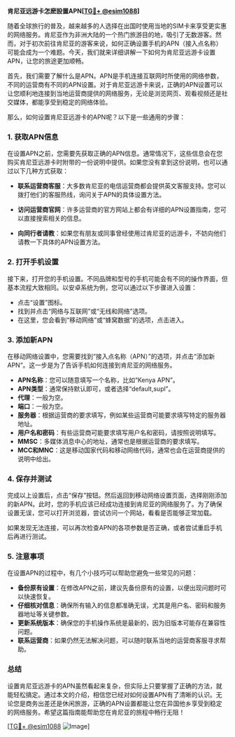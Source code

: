 **肯尼亚远游卡怎麽設置APN[[TG💪+ @esim1088](https://t.me/s/esim1088)]**

随着全球旅行的普及，越来越多的人选择在出国时使用当地的SIM卡来享受更实惠的网络服务。肯尼亚作为非洲大陆的一个热门旅游目的地，吸引了无数游客。然而，对于初次前往肯尼亚的游客来说，如何正确设置手机的APN（接入点名称）可能会成为一个难题。今天，我们就来详细讲解一下如何为肯尼亚远游卡设置APN，让您的旅途更加顺畅。

首先，我们需要了解什么是APN。APN是手机连接互联网时所使用的网络参数，不同的运营商有不同的APN设置。对于肯尼亚远游卡来说，正确的APN设置可以让您顺利地连接到当地运营商提供的网络服务，无论是浏览网页、观看视频还是社交媒体，都能享受到稳定的网络体验。

那么，如何设置肯尼亚远游卡的APN呢？以下是一些通用的步骤：

### 1. 获取APN信息

在设置APN之前，您需要先获取正确的APN信息。通常情况下，这些信息会在您购买肯尼亚远游卡时附带的一份说明中提供。如果您没有拿到这份说明，也可以通过以下几种方式获取：

- **联系运营商客服**：大多数肯尼亚的电信运营商都会提供英文客服支持。您可以拨打他们的客服热线，询问关于APN的具体设置方法。
  
- **访问运营商官网**：许多运营商的官方网站上都会有详细的APN设置指南，您可以直接搜索相关的信息。

- **向同行者请教**：如果您有朋友或同事曾经使用过肯尼亚的远游卡，不妨向他们请教一下具体的APN设置方法。

### 2. 打开手机设置

接下来，打开您的手机设置。不同品牌和型号的手机可能会有不同的操作界面，但基本流程大致相同。以安卓系统为例，您可以通过以下步骤进入设置：

- 点击“设置”图标。
- 找到并点击“网络与互联网”或“无线和网络”选项。
- 在这里，您会看到“移动网络”或“蜂窝数据”的选项，点击进入。

### 3. 添加新APN

在移动网络设置中，您需要找到“接入点名称（APN）”的选项，并点击“添加新APN”。这一步是为了告诉手机如何连接到肯尼亚的网络服务。

- **APN名称**：您可以随意填写一个名称，比如“Kenya APN”。
- **APN类型**：通常保持默认即可，或者选择“default,supl”。
- **代理**：一般为空。
- **端口**：一般为空。
- **服务器**：根据运营商的要求填写，例如某些运营商可能要求填写特定的服务器地址。
- **用户名和密码**：有些运营商可能要求填写用户名和密码，请按照说明填写。
- **MMSC**：多媒体消息中心的地址，通常也是根据运营商的要求填写。
- **MCC和MNC**：这是移动国家代码和移动网络代码，通常也会在运营商提供的说明中给出。

### 4. 保存并测试

完成以上设置后，点击“保存”按钮。然后返回到移动网络设置页面，选择刚刚添加的新APN。此时，您的手机应该已经成功连接到肯尼亚的网络服务了。为了确保设置无误，您可以打开浏览器，尝试访问一个网站，看看是否能够正常加载。

如果发现无法连接，可以再次检查APN的各项参数是否正确，或者尝试重启手机后再进行测试。

### 5. 注意事项

在设置APN的过程中，有几个小技巧可以帮助您避免一些常见的问题：

- **备份原有设置**：在修改APN之前，建议先备份原有的设置，以便出现问题时可以快速恢复。
- **仔细核对信息**：确保所有输入的信息都准确无误，尤其是用户名、密码和服务器地址等关键参数。
- **更新系统版本**：确保您的手机操作系统是最新的，因为旧版本可能存在兼容性问题。
- **联系运营商**：如果仍然无法解决问题，可以随时联系当地的运营商客服寻求帮助。

### 总结

设置肯尼亚远游卡的APN虽然看起来复杂，但实际上只要掌握了正确的方法，就能轻松搞定。通过本文的介绍，相信您已经对如何设置APN有了清晰的认识。无论您是商务出差还是休闲旅游，正确的APN设置都能让您在异国他乡享受到稳定的网络服务。希望这篇指南能帮助您在肯尼亚的旅程中畅行无阻！

[[TG💪+ @esim1088](https://t.me/s/esim1088) ![Image](https://i.postimg.cc/4NQfJmqS/Snipaste-2025-05-13-00-14-12.png)]